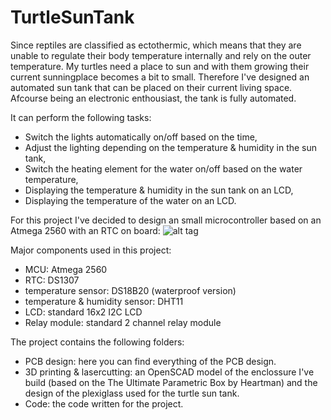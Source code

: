 # TurtleSunTank
Since reptiles are classified as ectothermic, which means that they are unable to regulate their body temperature internally and rely on the outer temperature. My turtles need a place to sun and with them growing their current sunningplace becomes a bit to small. Therefore I've designed an automated sun tank that can be placed on their current living space. Afcourse being an electronic enthousiast, the tank is fully automated.

It can perform the following tasks:
- Switch the lights automatically on/off based on the time,
- Adjust the lighting depending on the temperature & humidity in the sun tank,
- Switch the heating element for the water on/off based on the water temperature,
- Displaying the temperature & humidity in the sun tank on an LCD,
- Displaying the temperature of the water on an LCD.

For this project I've decided to design an small microcontroller based on an Atmega 2560 with an RTC on board:
![alt tag](https://i.imgur.com/WsGML3I.png "PCB design")

Major components used in this project:
- MCU: Atmega 2560
- RTC: DS1307
- temperature sensor: DS18B20 (waterproof version)
- temperature & humidity sensor: DHT11
- LCD: standard 16x2 I2C LCD
- Relay module: standard 2 channel relay module

The project contains the following folders:
- PCB design: here you can find everything of the PCB design.
- 3D printing & lasercutting: an OpenSCAD model of the enclossure I've build (based on the The Ultimate Parametric Box by Heartman) and the design of the plexiglass used for the turtle sun tank.
- Code: the code written for the project.
